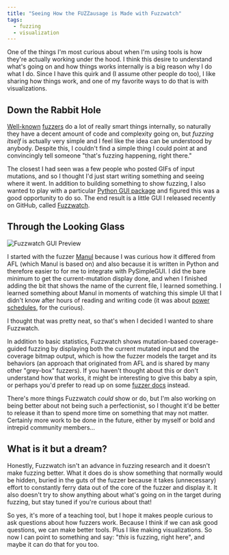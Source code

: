 ```yaml
---
title: "Seeing How the FUZZausage is Made with Fuzzwatch"
tags:
  - fuzzing
  - visualization
---
```


One of the things I'm most curious about when I'm using tools is how they're
actually working under the hood. I think this desire to understand what's going
on and how things works internally is a big reason why I do what I do. Since I
have this quirk and (I assume other people do too), I like sharing how things
work, and one of my favorite ways to do that is with visualizations.

## Down the Rabbit Hole

[Well-known](https://aflplus.plus/)
[fuzzers](https://llvm.org/docs/LibFuzzer.html) do a lot of really smart things
internally, so naturally they have a decent amount of code and complexity going
on, but _fuzzing itself_ is actually very simple and I feel like the idea can be
understood by anybody.  Despite this, I couldn't find a simple thing I could
point at and convincingly tell someone "that's fuzzing happening, right there."

The closest I had seen was a few people who posted GIFs of input mutations, and
so I thought I'd just start writing something and seeing where it went.  In
addition to building something to show fuzzing, I also wanted to play with a
particular
[Python GUI package](https://pysimplegui.readthedocs.io/en/latest/)
and figured this was a good opportunity to do so. The end result is a little
GUI I released recently on GitHub, called
[Fuzzwatch](https://github.com/mechanicalnull/fuzzwatch).

## Through the Looking Glass

![Fuzzwatch GUI Preview](https://raw.githubusercontent.com/mechanicalnull/fuzzwatch/master/misc/fuzzwatch_ui.gif)

I started with the fuzzer [Manul](https://github.com/mxmssh/manul) because I was
curious how it differed from AFL (which Manul is based on) and also because it
is written in Python and therefore easier to for me to integrate with
PySimpleGUI. I did the bare minimum to get the current-mutation display done,
and when I finished adding the bit that shows the name of the current file, I
learned something. I learned something about Manul in moments of watching this
simple UI that I didn't know after hours of reading and writing code (it was
about
[power schedules](https://aflplus.plus/docs/power_schedules/), for the curious).

I thought that was pretty neat, so that's when I decided I wanted to share
Fuzzwatch.

In addition to basic statistics, Fuzzwatch shows mutation-based coverage-guided
fuzzing by displaying both the current mutated input and the coverage bitmap
output, which is how the fuzzer models the target and its behaviors (an approach
that originated from AFL and is shared by many other "grey-box" fuzzers). If you
haven't thought about this or don't understand how that works, it might be
interesting to give this baby a spin, or perhaps you'd prefer to read up on some
[fuzzer docs](https://lcamtuf.coredump.cx/afl/technical_details.txt) instead.

There's more things Fuzzwatch _could_ show or do, but I'm also working on being
better about not being such a perfectionist, so I thought it'd be better to
release it than to spend more time on something that may not matter. Certainly
more work to be done in the future, either by myself or bold and intrepid
community members...

## What is it but a dream?

Honestly, Fuzzwatch isn't an advance in fuzzing research and it doesn't make
fuzzing better.  What it does do is show something that normally would be
hidden, buried in the guts of the fuzzer because it takes (unnecessary) effort
to constantly ferry data out of the core of the fuzzer and display it. It also
doesn't try to show anything about what's going on in the target during fuzzing,
but stay tuned if you're curious about that!

So yes, it's more of a teaching tool, but I hope it makes people curious to ask
questions about how fuzzers work. Because I think if we can ask good questions,
we can make better tools. Plus I like making visualizations. So now I can point
to something and say: "_this_ is fuzzing, right here", and maybe it can do that
for you too.
